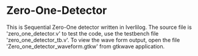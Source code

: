 # Zero-One-Detector
This is Sequential Zero-One detector written in Iverlilog. The source file is 'zero_one_detector.v' to test the code, use the testbench file 'zero_one_detector_tb.v'. To view the wave form output, open the file 'Zero_one_detector_waveform.gtkw' from gtkwave application.
 
